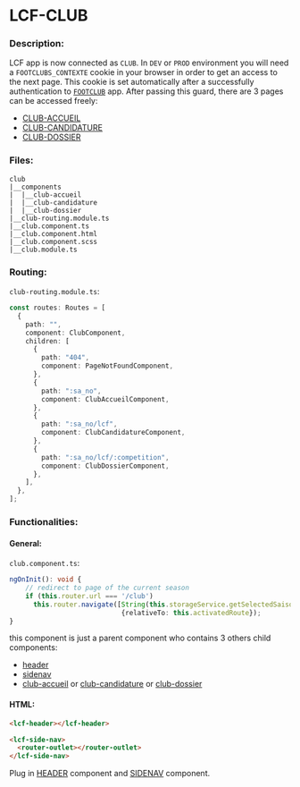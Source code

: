 # LCF-CLUB

### Description:

LCF app is now connected as `CLUB`. In `DEV` or `PROD` environment you will need a `FOOTCLUBS_CONTEXTE` cookie in your browser in order to get an access to the next page. This cookie is set automatically after a successfully authentication to [`FOOTCLUB`](https://footclubspp.fff.fr/) app. After passing this guard, there are 3 pages can be accessed freely:

- [CLUB-ACCUEIL](./club-accueil.md)
- [CLUB-CANDIDATURE](./club-parameters.md)
- [CLUB-DOSSIER](./club-dossier.md)

### Files:

```ignore
club
|__components
|  |__club-accueil
|  |__club-candidature
|  |__club-dossier
|__club-routing.module.ts
|__club.component.ts
|__club.component.html
|__club.component.scss
|__club.module.ts
```

### Routing:

`club-routing.module.ts`:

```ts
const routes: Routes = [
  {
    path: "",
    component: ClubComponent,
    children: [
      {
        path: "404",
        component: PageNotFoundComponent,
      },
      {
        path: ":sa_no",
        component: ClubAccueilComponent,
      },
      {
        path: ":sa_no/lcf",
        component: ClubCandidatureComponent,
      },
      {
        path: ":sa_no/lcf/:competition",
        component: ClubDossierComponent,
      },
    ],
  },
];
```

### Functionalities:

#### General:

`club.component.ts`:

```ts
ngOnInit(): void {
    // redirect to page of the current season
    if (this.router.url === '/club')
      this.router.navigate([String(this.storageService.getSelectedSaisonSaNo),'lcf'],
                            {relativeTo: this.activatedRoute});
}
```

this component is just a parent component who contains 3 others child components:

- [header](./shared/header.md)
- [sidenav](./shared/sidenav.md)
- [club-accueil](./club/club-accueil.md) or [club-candidature](./club/club-candidature.md) or [club-dossier](./club/club-dossier.md)

#### HTML:

```html
<lcf-header></lcf-header>

<lcf-side-nav>
  <router-outlet></router-outlet>
</lcf-side-nav>
```

Plug in [HEADER](./shared/header.md) component and [SIDENAV](./shared/sidenav.md) component.
